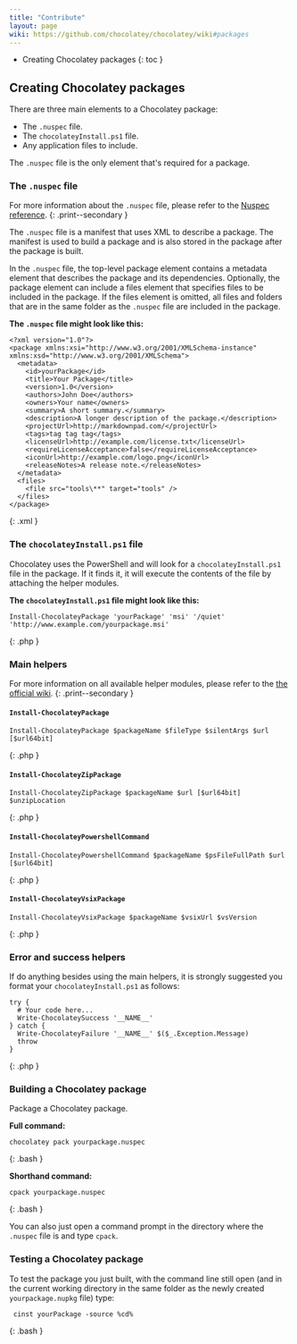 ```yaml
---
title: "Contribute"
layout: page
wiki: https://github.com/chocolatey/chocolatey/wiki#packages
---
```


- Creating Chocolatey packages
{: toc }

## Creating Chocolatey packages

There are three main elements to a Chocolatey package:

- The `.nuspec` file.
- The `chocolateyInstall.ps1` file.
- Any application files to include.

The `.nuspec` file is the only element that's required for a package.

### The `.nuspec` file

For more information about the `.nuspec` file, please refer to the [Nuspec reference](http://docs.nuget.org/docs/reference/nuspec-reference).
{: .print--secondary }

The `.nuspec` file is a manifest that uses XML to describe a package. The manifest is used to build a package and is also stored in the package after the package is built.

In the `.nuspec` file, the top-level package element contains a metadata element that describes the package and its dependencies. Optionally, the package element can include a files element that specifies files to be included in the package. If the files element is omitted, all files and folders that are in the same folder as the `.nuspec` file are included in the package.

**The `.nuspec` file might look like this:**

    <?xml version="1.0"?>
    <package xmlns:xsi="http://www.w3.org/2001/XMLSchema-instance" xmlns:xsd="http://www.w3.org/2001/XMLSchema">
      <metadata>
        <id>yourPackage</id>
        <title>Your Package</title>
        <version>1.0</version>
        <authors>John Doe</authors>
        <owners>Your name</owners>
        <summary>A short summary.</summary>
        <description>A longer description of the package.</description>
        <projectUrl>http://markdownpad.com/</projectUrl>
        <tags>tag tag tag</tags>
        <licenseUrl>http://example.com/license.txt</licenseUrl>
        <requireLicenseAcceptance>false</requireLicenseAcceptance>
        <iconUrl>http://example.com/logo.png</iconUrl>
        <releaseNotes>A release note.</releaseNotes>
      </metadata>
      <files>
        <file src="tools\**" target="tools" />
      </files>
    </package>
{: .xml }

### The `chocolateyInstall.ps1` file

Chocolatey uses the PowerShell and will look for a `chocolateyInstall.ps1` file in the package. If it finds it, it will execute the contents of the file by attaching the helper modules.

**The `chocolateyInstall.ps1` file might look like this:**

    Install-ChocolateyPackage 'yourPackage' 'msi' '/quiet' 'http://www.example.com/yourpackage.msi'
{: .php }

### Main helpers

For more information on all available helper modules, please refer to the [the official wiki](https://github.com/chocolatey/chocolatey/wiki/HelpersReference).
{: .print--secondary }

#### `Install-ChocolateyPackage`

    Install-ChocolateyPackage $packageName $fileType $silentArgs $url [$url64bit]
{: .php }

#### `Install-ChocolateyZipPackage`

    Install-ChocolateyZipPackage $packageName $url [$url64bit] $unzipLocation
{: .php }

#### `Install-ChocolateyPowershellCommand`

    Install-ChocolateyPowershellCommand $packageName $psFileFullPath $url [$url64bit]
{: .php }

#### `Install-ChocolateyVsixPackage`

    Install-ChocolateyVsixPackage $packageName $vsixUrl $vsVersion
{: .php }

### Error and success helpers

If do anything besides using the main helpers, it is strongly suggested you format your `chocolateyInstall.ps1` as follows:

    try {
      # Your code here...
      Write-ChocolateySuccess '__NAME__'
    } catch {
      Write-ChocolateyFailure '__NAME__' $($_.Exception.Message)
      throw
    }
{: .php }

### Building a Chocolatey package

Package a Chocolatey package.

**Full command:**

    chocolatey pack yourpackage.nuspec
{: .bash }

**Shorthand command:**

    cpack yourpackage.nuspec
{: .bash }

You can also just open a command prompt in the directory where the `.nuspec` file is and type `cpack`.

### Testing a Chocolatey package

To test the package you just built, with the command line still open (and in the current working directory in the same folder as the newly created `yourpackage.nupkg` file) type:

     cinst yourPackage -source %cd%
{: .bash }
